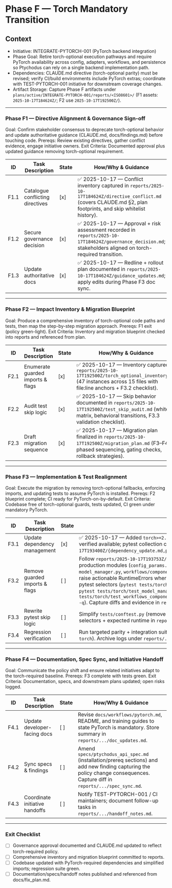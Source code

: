 # Phase F — Torch Mandatory Transition

## Context
- Initiative: INTEGRATE-PYTORCH-001 (PyTorch backend integration)
- Phase Goal: Retire torch-optional execution pathways and require PyTorch availability across config, adapters, workflows, and persistence so Ptychodus can rely on a single backend implementation path.
- Dependencies: CLAUDE.md directive (torch-optional parity) must be revised; verify CI/build environments include PyTorch extras; coordinate with TEST-PYTORCH-001 initiative for downstream coverage changes.
- Artifact Storage: Capture Phase F artifacts under `plans/active/INTEGRATE-PYTORCH-001/reports/<ISO8601>/` (F1 assets: `2025-10-17T184624Z/`; F2 use `2025-10-17T192500Z/`).

---

### Phase F1 — Directive Alignment & Governance Sign-off
Goal: Confirm stakeholder consensus to deprecate torch-optional behavior and update authoritative guidance (CLAUDE.md, docs/findings.md) before touching code.
Prereqs: Review existing directives, gather conflict evidence, engage initiative owners.
Exit Criteria: Documented approval plus updated guidance removing torch-optional requirement.

| ID | Task Description | State | How/Why & Guidance |
| --- | --- | --- | --- |
| F1.1 | Catalogue conflicting directives | [x] | ✅ 2025-10-17 — Conflict inventory captured in `reports/2025-10-17T184624Z/directive_conflict.md` (covers CLAUDE.md §2, plan footprints, and skip whitelist history). |
| F1.2 | Secure governance decision | [x] | ✅ 2025-10-17 — Approval + risk assessment recorded in `reports/2025-10-17T184624Z/governance_decision.md`; stakeholders aligned on torch-required transition. |
| F1.3 | Update authoritative docs | [x] | ✅ 2025-10-17 — Redline + rollout plan documented in `reports/2025-10-17T184624Z/guidance_updates.md`; apply edits during Phase F3 doc sync. |

---

### Phase F2 — Impact Inventory & Migration Blueprint
Goal: Produce a comprehensive inventory of torch-optional code paths and tests, then map the step-by-step migration approach.
Prereqs: F1 exit (policy green-light).
Exit Criteria: Inventory and migration blueprint checked into reports and referenced from plan.

| ID | Task Description | State | How/Why & Guidance |
| --- | --- | --- | --- |
| F2.1 | Enumerate guarded imports & flags | [x] | ✅ 2025-10-17 — Inventory captured in `reports/2025-10-17T192500Z/torch_optional_inventory.md` (47 instances across 15 files with file:line anchors + F3.2 checklist). |
| F2.2 | Audit test skip logic | [x] | ✅ 2025-10-17 — Skip behavior documented in `reports/2025-10-17T192500Z/test_skip_audit.md` (whitelist matrix, behavioral transitions, F3.3 validation checklist). |
| F2.3 | Draft migration sequence | [x] | ✅ 2025-10-17 — Migration plan finalized in `reports/2025-10-17T192500Z/migration_plan.md` (F3–F4 phased sequencing, gating checks, rollback strategies). |

---

### Phase F3 — Implementation & Test Realignment
Goal: Execute the migration by removing torch-optional fallbacks, enforcing imports, and updating tests to assume PyTorch is installed.
Prereqs: F2 blueprint complete; CI ready for PyTorch-on-by-default.
Exit Criteria: Codebase free of torch-optional guards, tests updated, CI green under mandatory PyTorch.

| ID | Task Description | State | How/Why & Guidance |
| --- | --- | --- | --- |
| F3.1 | Update dependency management | [x] | ✅ 2025-10-17 — Added `torch>=2.2` to `setup.py` install_requires (line 42, alphabetized). PyTorch 2.8.0+cu128 verified available; pytest collection confirmed 70 tests in `tests/torch/`. Artifacts: `reports/2025-10-17T193400Z/{dependency_update.md,pytest_collect.log}`. |
| F3.2 | Remove guarded imports & flags | [ ] | Follow `reports/2025-10-17T193753Z/f3_2_guard_removal_brief.md` to retire `TORCH_AVAILABLE` across the six production modules (`config_params.py`, `config_bridge.py`, `data_container_bridge.py`, `memmap_bridge.py`, `model_manager.py`, `workflows/components.py`). Require unconditional torch imports, delete NumPy fallbacks, and raise actionable RuntimeErrors where guards previously masked missing functionality. After edits, run targeted pytest selectors (`pytest tests/torch/test_config_bridge.py -q`, `pytest tests/torch/test_data_pipeline.py -q`, `pytest tests/torch/test_model_manager.py -q`, `pytest tests/torch/test_workflows_components.py::TestWorkflowsComponentsRun::test_run_cdi_example_not_implemented -q`). Capture diffs and evidence in `reports/<ts>/guard_removal_summary.md` before marking this row complete. |
| F3.3 | Rewrite pytest skip logic | [ ] | Simplify `tests/conftest.py` (remove torch skip whitelist) and adjust tests depending on fallbacks. Record new selectors + expected runtime in `reports/.../pytest_update.md`. |
| F3.4 | Regression verification | [ ] | Run targeted parity + integration suites (`pytest tests/torch`, `pytest tests/test_integration_workflow.py -k torch`). Archive logs under `reports/.../pytest_green.log` with summary metrics. |

---

### Phase F4 — Documentation, Spec Sync, and Initiative Handoff
Goal: Communicate the policy shift and ensure related initiatives adapt to the torch-required baseline.
Prereqs: F3 complete with tests green.
Exit Criteria: Documentation, specs, and downstream plans updated; open risks logged.

| ID | Task Description | State | How/Why & Guidance |
| --- | --- | --- | --- |
| F4.1 | Update developer-facing docs | [ ] | Revise `docs/workflows/pytorch.md`, README, and training guides to state PyTorch is mandatory. Store summary in `reports/.../doc_updates.md`. |
| F4.2 | Sync specs & findings | [ ] | Amend `specs/ptychodus_api_spec.md` (installation/prereq sections) and add new finding capturing the policy change consequences. Capture diff in `reports/.../spec_sync.md`. |
| F4.3 | Coordinate initiative handoffs | [ ] | Notify TEST-PYTORCH-001 / CI maintainers; document follow-up tasks in `reports/.../handoff_notes.md`. |

---

### Exit Checklist
- [ ] Governance approval documented and CLAUDE.md updated to reflect torch-required policy.
- [ ] Comprehensive inventory and migration blueprint committed to reports.
- [ ] Codebase updated with PyTorch-required dependencies and simplified imports; regression suite green.
- [ ] Documentation/specs/handoff notes published and referenced from docs/fix_plan.md.
